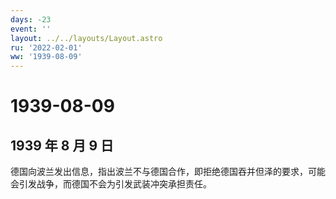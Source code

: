 ```yaml
---
days: -23
event: ''
layout: ../../layouts/Layout.astro
ru: '2022-02-01'
ww: '1939-08-09'
---
```


# 1939-08-09

## 1939 年 8 月 9 日

德国向波兰发出信息，指出波兰不与德国合作，即拒绝德国吞并但泽的要求，可能会引发战争，而德国不会为引发武装冲突承担责任。